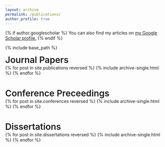 ```yaml
---
layout: archive
permalink: /publications/
author_profile: true
---
```


{% if author.googlescholar %}
  You can also find my articles on <u><a href="{{author.googlescholar}}">my Google Scholar profile</a>.</u>
{% endif %}

{% include base_path %}

<div style="display: flex;
    flex-direction: row;
    align-items:center;
    font-size: 28px;
    font-weight: 600;">
Journal Papers
</div>
{% for post in site.publications reversed %}
  {% include archive-single.html %}
{% endfor %}

<div style="display: flex;
    flex-direction: row;
    align-items:center;
    font-size: 28px;
    font-weight: 600;
    margin-top: 40px;">
Conference Preceedings
</div>
{% for post in site.conferences reversed %}
  {% include archive-single.html %}
{% endfor %}

<div style="display: flex;
    flex-direction: row;
    align-items:center;
    font-size: 28px;
    font-weight: 600;
    margin-top: 40px;">
Dissertations
</div>
{% for post in site.dissertations reversed %}
  {% include archive-single.html %}
{% endfor %}

